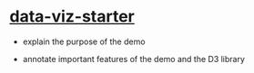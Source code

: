 # [data-viz-starter]()

- explain the purpose of the demo

- annotate important features of the demo and the D3 library
